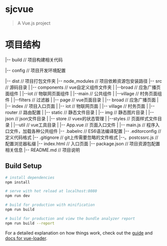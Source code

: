 # sjcvue

> A Vue.js project

# 项目结构

|-- build     // 项目构建相关代码

|-- config    // 项目开发环境配置

|-- dist      // 项目打包文件夹
|-- node_modules                    	// 项目依赖资源包安装路径
|-- src                               // 源码目录
|   |-- components                   //  vue自定义组件文件夹
|   		|--broad						// 应急广播页面组件
|   		|--iot						// 物联网页面组件
|   		|--main						// 公共组件
|   		|--village						// 村务页面组件
|	|--filters							// 过滤器
|	|-- page							// vue页面目录
|		|-- broad						// 应急广播页面
|		|-- index						// 项目入口页面
|		|-- iot						// 物联网页面
|		|-- village						// 村务页面
|	|-- router							// 路由配置
|	|-- static							// 静态文件目录
|		|-- img						// 静态图片目录
|		|-- json						// json文件目录
|   |-- store                        	//  vuex的状态管理
|   |--styles							// 页面样式文件目录
|   |--util							//  vue工具目录
|   |-- App.vue                      	// 页面入口文件
|   |-- main.js                      	// 程序入口文件，加载各种公共组件
|-- .babelrc                         	//  ES6语法编译配置
|-- .editorconfig                   		// 定义代码格式
|-- .gitignore                       	//  git上传需要忽略的文件格式
|--。postcssrc.js						// 配置浏览器私缀
|-- index.html                       	// 入口页面
|-- package.json                     	// 项目资源包配置相关信息
|-- README.md                       // 项目说明

## Build Setup

``` bash
# install dependencies
npm install

# serve with hot reload at localhost:8080
npm run dev

# build for production with minification
npm run build

# build for production and view the bundle analyzer report
npm run build --report
```

For a detailed explanation on how things work, check out the [guide](http://vuejs-templates.github.io/webpack/) and [docs for vue-loader](http://vuejs.github.io/vue-loader).
